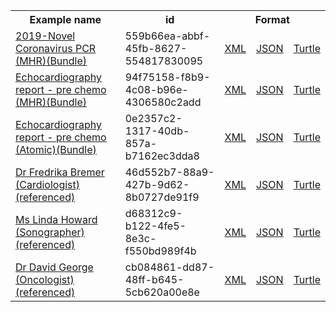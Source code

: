 <table class="list" width="100%">            
   <tr>
     <th>Example name</th>
     <th>id</th>
     <th colspan="3">Format</th>
   </tr>
   <tr>
      <td><a href="bundle-559b66ea-abbf-45fb-8627-554817830095.html">2019-Novel Coronavirus PCR (MHR)(Bundle)</a></td>
      <td>559b66ea-abbf-45fb-8627-554817830095</td>
      <td><a href="bundle-559b66ea-abbf-45fb-8627-554817830095.xml.html">XML</a></td>
      <td><a href="bundle-559b66ea-abbf-45fb-8627-554817830095.json.html">JSON</a></td>
      <td><a href="bundle-559b66ea-abbf-45fb-8627-554817830095.ttl.html">Turtle</a></td>
   </tr>
   <tr>
      <td><a href="bundle-94f75158-f8b9-4c08-b96e-4306580c2add.html">Echocardiography report - pre chemo (MHR)(Bundle)</a></td>
      <td>94f75158-f8b9-4c08-b96e-4306580c2add</td>
      <td><a href="bundle-94f75158-f8b9-4c08-b96e-4306580c2add.xml.html">XML</a></td>
      <td><a href="bundle-94f75158-f8b9-4c08-b96e-4306580c2add.json.html">JSON</a></td>
      <td><a href="bundle-94f75158-f8b9-4c08-b96e-4306580c2add.ttl.html">Turtle</a></td>
   </tr>            
   <tr>
      <td><a href="bundle-0e2357c2-1317-40db-857a-b7162ec3dda8.html">Echocardiography report - pre chemo (Atomic)(Bundle)</a></td>
      <td>0e2357c2-1317-40db-857a-b7162ec3dda8</td>
      <td><a href="bundle-0e2357c2-1317-40db-857a-b7162ec3dda8.xml.html">XML</a></td>
      <td><a href="bundle-0e2357c2-1317-40db-857a-b7162ec3dda8.json.html">JSON</a></td>
      <td><a href="bundle-0e2357c2-1317-40db-857a-b7162ec3dda8.ttl.html">Turtle</a></td>
   </tr> 
   <tr>
      <td><a href="practitionerrole-46d552b7-88a9-427b-9d62-8b0727de91f9.html">Dr Fredrika Bremer (Cardiologist)(referenced)</a></td>
      <td>46d552b7-88a9-427b-9d62-8b0727de91f9</td>
      <td><a href="organization-46d552b7-88a9-427b-9d62-8b0727de91f9.xml.html">XML</a></td>
      <td><a href="organization-46d552b7-88a9-427b-9d62-8b0727de91f9.json.html">JSON</a></td>
      <td><a href="organization-46d552b7-88a9-427b-9d62-8b0727de91f9.ttl.html">Turtle</a></td>
   </tr>
   <tr>
      <td><a href="practitionerrole-04ac8978-bc60-4492-aa07-f62568ebe5c6.html">Ms Linda Howard (Sonographer)(referenced)</a></td>
      <td>d68312c9-b122-4fe5-8e3c-f550bd989f4b</td>
      <td><a href="practitionerrole-04ac8978-bc60-4492-aa07-f62568ebe5c6.xml.html">XML</a></td>
      <td><a href="practitionerrole-04ac8978-bc60-4492-aa07-f62568ebe5c6.json.html">JSON</a></td>
      <td><a href="practitionerrole-04ac8978-bc60-4492-aa07-f62568ebe5c6.ttl.html">Turtle</a></td>
   </tr>
   <tr>
      <td><a href="practitionerrole-cb084861-dd87-48ff-b645-5cb620a00e8e.html">Dr David George (Oncologist)(referenced)</a></td>
      <td>cb084861-dd87-48ff-b645-5cb620a00e8e</td>
      <td><a href="practitionerrole-cb084861-dd87-48ff-b645-5cb620a00e8e.xml.html">XML</a></td>
      <td><a href="practitionerrole-cb084861-dd87-48ff-b645-5cb620a00e8e.json.html">JSON</a></td>
      <td><a href="practitionerrole-cb084861-dd87-48ff-b645-5cb620a00e8e.ttl.html">Turtle</a></td>
   </tr>
</table>